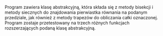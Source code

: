 Program zawiera klasę abstrakcyjną, która składa się z metody bisekcji i metody siecznych do znajdowania pierwiastka równania na podanym przedziale, jak również z metody trapezów do obliczania całki oznaczonej.
Program zostaje przetestowany na trzech różnych funkcjach rozszerzających podaną klasę abstrakcyjną.
